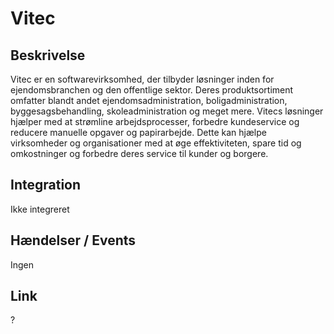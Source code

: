 # Vitec

## Beskrivelse

Vitec er en softwarevirksomhed, der tilbyder løsninger inden for ejendomsbranchen og den offentlige sektor. Deres produktsortiment omfatter blandt andet ejendomsadministration, boligadministration, byggesagsbehandling, skoleadministration og meget mere. Vitecs løsninger hjælper med at strømline arbejdsprocesser, forbedre kundeservice og reducere manuelle opgaver og papirarbejde. Dette kan hjælpe virksomheder og organisationer med at øge effektiviteten, spare tid og omkostninger og forbedre deres service til kunder og borgere.

## Integration

Ikke integreret

## Hændelser / Events

Ingen

## Link

?
